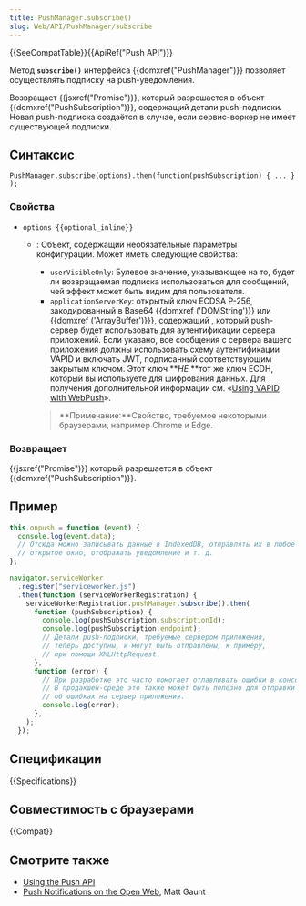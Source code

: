 ```yaml
---
title: PushManager.subscribe()
slug: Web/API/PushManager/subscribe
---
```


{{SeeCompatTable}}{{ApiRef("Push API")}}

Метод **`subscribe()`** интерфейса {{domxref("PushManager")}} позволяет осуществлять подписку на push-уведомления.

Возвращает {{jsxref("Promise")}}, который разрешается в объект {{domxref("PushSubscription")}}, содержащий детали push-подписки. Новая push-подписка создаётся в случае, если сервис-воркер не имеет существующей подписки.

## Синтаксис

```
PushManager.subscribe(options).then(function(pushSubscription) { ... } );
```

### Свойства

- `options {{optional_inline}}`

  - : Объект, содержащий необязательные параметры конфигурации. Может иметь следующие свойства:

    - `userVisibleOnly`: Булевое значение, указывающее на то, будет ли возвращаемая подписка использоваться для сообщений, чей эффект может быть видим для пользователя.
    - `applicationServerKey`: открытый ключ ECDSA P-256, закодированный в Base64 {{domxref ('DOMString')}} или {{domxref ('ArrayBuffer')}}}, содержащий , который push-сервер будет использовать для аутентификации сервера приложений. Если указано, все сообщения с сервера вашего приложения должны использовать схему аутентификации VAPID и включать JWT, подписанный соответствующим закрытым ключом. Этот ключ **_НЕ_ **тот же ключ ECDH, который вы используете для шифрования данных. Для получения дополнительной информации см. «[Using VAPID with WebPush](https://blog.mozilla.org/services/2016/04/04/using-vapid-with-webpush/)».

    > **Примечание:**Свойство, требуемое некоторыми браузерами, например Chrome и Edge.

### Возвращает

{{jsxref("Promise")}} который разрешается в объект {{domxref("PushSubscription")}}.

## Пример

```js
this.onpush = function (event) {
  console.log(event.data);
  // Отсюда можно записывать данные в IndexedDB, отправлять их в любое
  // открытое окно, отображать уведомление и т. д.
};

navigator.serviceWorker
  .register("serviceworker.js")
  .then(function (serviceWorkerRegistration) {
    serviceWorkerRegistration.pushManager.subscribe().then(
      function (pushSubscription) {
        console.log(pushSubscription.subscriptionId);
        console.log(pushSubscription.endpoint);
        // Детали push-подписки, требуемые сервером приложения,
        // теперь доступны, и могут быть отправлены, к примеру,
        // при помощи XMLHttpRequest.
      },
      function (error) {
        // При разработке это часто помогает отлавливать ошибки в консоли.
        // В продакшен-среде это также может быть полезно для отправки отчёта
        // об ошибках на сервер приложения.
        console.log(error);
      },
    );
  });
```

## Спецификации

{{Specifications}}

## Совместимость с браузерами

{{Compat}}

## Смотрите также

- [Using the Push API](/ru/docs/Web/API/Push_API/Using_the_Push_API)
- [Push Notifications on the Open Web](http://updates.html5rocks.com/2015/03/push-notificatons-on-the-open-web), Matt Gaunt

